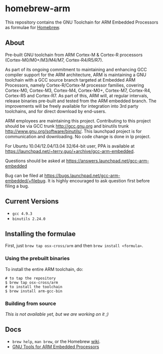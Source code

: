# homebrew-arm

This repository contains the GNU Toolchain for ARM Embedded Processors as formulae for [Homebrew](http://brew.sh).

## About

Pre-built GNU toolchain from ARM Cortex-M & Cortex-R processors (Cortex-M0/M0+/M3/M4/M7, Cortex-R4/R5/R7).

As part of its ongoing commitment to maintaining and enhancing GCC compiler support for the ARM architecture, ARM is maintaining a GNU toolchain with a GCC source branch targeted at Embedded ARM Processors, namely Cortex-R/Cortex-M processor families, covering Cortex-M0, Cortex-M3, Cortex-M4, Cortex-M0+, Cortex-M7, Cortex-R4, Cortex-R5 and Cortex-R7. As part of this, ARM will, at regular intervals, release binaries pre-built and tested from the ARM embedded branch. The improvements will be freely available for integration into 3rd party toolchains, and for direct download by end-users.

ARM employees are maintaining this project. Contributing to this project should be via GCC trunk http://gcc.gnu.org and binutils trunk http://www.gnu.org/software/binutils/. This launchpad project is for communication and downloading. No code change is done in lp project.

For Ubuntu 10.04/12.04/13.04 32/64-bit user, PPA is available at https://launchpad.net/~terry.guo/+archive/gcc-arm-embedded.

Questions should be asked at https://answers.launchpad.net/gcc-arm-embedded

Bug can be filed at https://bugs.launchpad.net/gcc-arm-embedded/+filebug. It is highly encouraged to ask question first before filing a bug.

## Current Versions

-   `gcc 4.9.3`
-   `binutils 2.24.0`

## Installing the formulae

First, just `brew tap osx-cross/arm` and then `brew install <formula>`.

### Using the prebuilt binaries

To install the entire ARM toolchain, do:

``` {.bash}
# to tap the repository
$ brew tap osx-cross/arm
# to install the toolchain
$ brew install arm-gcc-bin
```

### Building from source

*This is not available yet, but we are working on it ;)*

## Docs

-   `brew help`, `man brew`, or the Homebrew [wiki](http://wiki.github.com/mxcl/homebrew).
-   [GNU Tools for ARM Embedded Processors](https://launchpad.net/gcc-arm-embedded)

